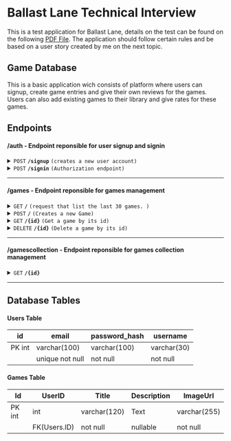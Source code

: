 # Ballast Lane Technical Interview

This is a test application for Ballast Lane, details on the test can be found on the following [PDF File](https://github.com/gig10/ballast_lane/blob/main/Ballast%20Lane%20-%20Technical%20Interview%20Exercise%20V2.pdf). The application should follow certain rules and be based on a user story created by me on the next topic.

## Game Database

This is a basic application wich consists of platform where users can signup, create game entries and give their own reviews for the games. Users can also add existing games to their library and give rates for these games.

## Endpoints

#### /auth</b> - Endpoint reponsible for user signup and signin

<details>
 <summary><code>POST</code> <code><b>/signup</b></code> <code>(creates a new user account)</code></summary>

##### Responses

> | http code | content-type       | response                                 |
> | --------- | ------------------ | ---------------------------------------- |
> | `204`     | `application/json` | no content                               |
> | `400`     | `application/json` | `{"code":"400","message":"Bad Request"}` |

</details>

<details>
 <summary><code>POST</code> <code><b>/signin</b></code> <code>(Authorization endpoint)</code></summary>

##### Body Payload json

> | name     | type     | data type     | description               |
> | -------- | -------- | ------------- | ------------------------- |
> | email    | required | string (100)  | email to be used as login |
> | password | required | string (8-30) | user password             |

##### Responses

> | http code | content-type       | response                                 |
> | --------- | ------------------ | ---------------------------------------- |
> | `200`     | `application/json` | jwt token                                |
> | `400`     | `application/json` | `{"code":"400","message":"Bad Request"}` |

</details>

---

#### /games</b> - Endpoint reponsible for games management

<details>
 <summary><code>GET</code> <code><b>/</b></code> <code>(request that list the last 30 games. )</code></summary>

##### Body Payload json

> | name     | type     | data type     | description               |
> | -------- | -------- | ------------- | ------------------------- |
> | email    | required | string (100)  | email to be used as login |
> | password | required | string (8-30) | user password             |

##### Responses

> | http code | content-type       | response                                 |
> | --------- | ------------------ | ---------------------------------------- |
> | `200`     | `application/json` | jwt token                                |
> | `400`     | `application/json` | `{"code":"400","message":"Bad Request"}` |

</details>

<details>
 <summary><code>POST</code> <code><b>/</b></code> <code>(Creates a new Game)</code></summary>

##### Body Payload json

> | name     | type     | data type     | description               |
> | -------- | -------- | ------------- | ------------------------- |
> | email    | required | string (100)  | email to be used as login |
> | password | required | string (8-30) | user password             |

##### Responses

> | http code | content-type       | response                                 |
> | --------- | ------------------ | ---------------------------------------- |
> | `200`     | `application/json` | jwt token                                |
> | `400`     | `application/json` | `{"code":"400","message":"Bad Request"}` |

</details>

<details>
 <summary><code>GET</code> <code><b>/{id}</b></code> <code>(Get a game by its id)</code></summary>

##### Body Payload json

> | name     | type     | data type     | description               |
> | -------- | -------- | ------------- | ------------------------- |
> | email    | required | string (100)  | email to be used as login |
> | password | required | string (8-30) | user password             |

##### Responses

> | http code | content-type       | response                                 |
> | --------- | ------------------ | ---------------------------------------- |
> | `200`     | `application/json` | jwt token                                |
> | `400`     | `application/json` | `{"code":"400","message":"Bad Request"}` |

</details>

<details>
 <summary><code>DELETE</code> <code><b>/{id}</b></code> <code>(Delete a game by its id)</code></summary>

##### Body Payload json

> | name     | type     | data type     | description               |
> | -------- | -------- | ------------- | ------------------------- |
> | email    | required | string (100)  | email to be used as login |
> | password | required | string (8-30) | user password             |

##### Responses

> | http code | content-type       | response                                 |
> | --------- | ------------------ | ---------------------------------------- |
> | `200`     | `application/json` | jwt token                                |
> | `400`     | `application/json` | `{"code":"400","message":"Bad Request"}` |

</details>

---

#### /gamescollection</b> - Endpoint reponsible for games collection management

 <details>
 <summary><code>GET</code> <code><b>/{id}</b></code> <code></code></summary>

##### Body Payload json

> | name     | type     | data type     | description               |
> | -------- | -------- | ------------- | ------------------------- |
> | email    | required | string (100)  | email to be used as login |
> | password | required | string (8-30) | user password             |

##### Responses

> | http code | content-type       | response                                 |
> | --------- | ------------------ | ---------------------------------------- |
> | `200`     | `application/json` | jwt token                                |
> | `400`     | `application/json` | `{"code":"400","message":"Bad Request"}` |

</details>

---

## Database Tables

#### Users Table

| id     | email           | password_hash | username    |
| ------ | --------------- | ------------- | ----------- |
| PK int | varchar(100)    | varchar(100)  | varchar(30) |
|        | unique not null | not null      | not null    |

#### Games Table

| Id     | UserID       | Title        | Description | ImageUrl     |
| ------ | ------------ | ------------ | ----------- | ------------ |
| PK int | int          | varchar(120) | Text        | varchar(255) |
|        | FK(Users.ID) | not null     | nullable    | not null     |
